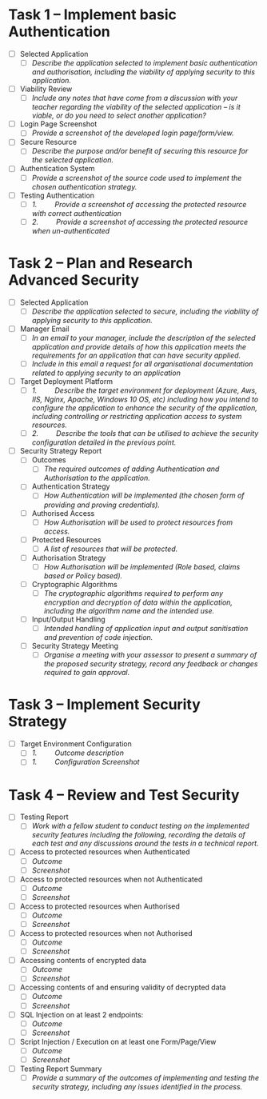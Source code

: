 # Task 1 – Implement basic Authentication
- [ ] Selected Application
	- [ ] _Describe the application selected to implement basic authentication and authorisation, including the viability of applying security to this application._
- [ ] Viability Review
	- [ ] _Include any notes that have come from a discussion with your teacher regarding the viability of the selected application – is it viable, or do you need to select another application?_
- [ ] Login Page Screenshot
	- [ ] _Provide a screenshot of the developed login page/form/view._
- [ ] Secure Resource
	- [ ] _Describe the purpose and/or benefit of securing this resource for the selected application._
- [ ] Authentication System
	- [ ] _Provide a screenshot of the source code used to implement the chosen authentication strategy._
- [ ] Testing Authentication
	- [ ] _1._         _Provide a screenshot of accessing the protected resource with correct authentication_
	- [ ] _2._         _Provide a screenshot of accessing the protected resource when un-authenticated_
# Task 2 – Plan and Research Advanced Security
- [ ] Selected Application
	- [ ] _Describe the application selected to secure, including the viability of applying security to this application._
- [ ] Manager Email
	- [ ] _In an email to your manager, include the description of the selected application and provide details of how this application meets the requirements for an application that can have security applied._
	- [ ] _Include in this email a request for all organisational documentation related to applying security to an application_
- [ ] Target Deployment Platform
	- [ ] _1._         _Describe the target environment for deployment (Azure, Aws, IIS, Nginx, Apache, Windows 10 OS, etc) including how you intend to configure the application to enhance the security of the application, including controlling or restricting application access to system resources._
	- [ ] _2._         _Describe the tools that can be utilised to achieve the security configuration detailed in the previous point._
- [ ] Security Strategy Report
	- [ ] Outcomes
		- [ ] _The required outcomes of adding Authentication and Authorisation to the application._
	- [ ] Authentication Strategy
		- [ ] _How Authentication will be implemented (the chosen form of providing and proving credentials)._
	- [ ] Authorised Access
		- [ ] _How Authorisation will be used to protect resources from access._
	- [ ] Protected Resources
		- [ ] _A list of resources that will be protected._
	- [ ] Authorisation Strategy
		- [ ] _How Authorisation will be implemented (Role based, claims based or Policy based)._
	- [ ] Cryptographic Algorithms
		- [ ] _The cryptographic algorithms required to perform any encryption and decryption of data within the application, including the algorithm name and the intended use._
	- [ ] Input/Output Handling
		- [ ] _Intended handling of application input and output sanitisation and prevention of code injection._
	- [ ] Security Strategy Meeting
		- [ ] _Organise a meeting with your assessor to present a summary of the proposed security strategy, record any feedback or changes required to gain approval._
# Task 3 – Implement Security Strategy
- [ ] Target Environment Configuration
	- [ ] _1._         _Outcome description_
	- [ ] _1._         _Configuration Screenshot_
# Task 4 – Review and Test Security
- [ ] Testing Report
	- [ ] _Work with a fellow student to conduct testing on the implemented security features including the following, recording the details of each test and any discussions around the tests in a technical report._
- [ ] Access to protected resources when Authenticated
	- [ ] _Outcome_
	- [ ] _Screenshot_
- [ ] Access to protected resources when not Authenticated
	- [ ] _Outcome_
	- [ ] _Screenshot_
- [ ] Access to protected resources when Authorised
	- [ ] _Outcome_
	- [ ] _Screenshot_
- [ ] Access to protected resources when not Authorised
	- [ ] _Outcome_
	- [ ] _Screenshot_
- [ ] Accessing contents of encrypted data
	- [ ] _Outcome_
	- [ ] _Screenshot_
- [ ] Accessing contents of and ensuring validity of decrypted data
	- [ ] _Outcome_
	- [ ] _Screenshot_
- [ ] SQL Injection on at least 2 endpoints:
	- [ ] _Outcome_
	- [ ] _Screenshot_
- [ ] Script Injection / Execution on at least one Form/Page/View
	- [ ] _Outcome_
	- [ ] _Screenshot_
- [ ] Testing Report Summary
	- [ ] _Provide a summary of the outcomes of implementing and testing the security strategy, including any issues identified in the process._